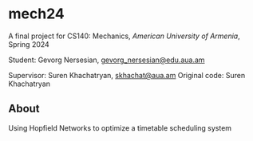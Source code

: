 # mech24
A final project for CS140: Mechanics, *American University of Armenia*, Spring 2024

Student: Gevorg Nersesian, gevorg_nersesian@edu.aua.am    

Supervisor: Suren Khachatryan, skhachat@aua.am
Original code: Suren Khachatryan

## About

Using Hopfield Networks to optimize a timetable scheduling system
